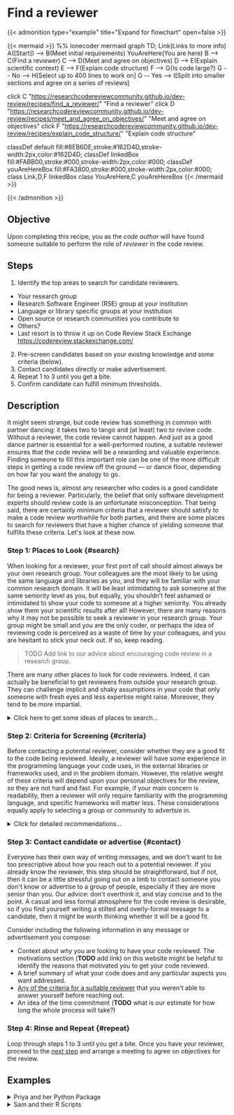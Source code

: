 # Find a reviewer

{{< admonition type="example" title="Expand for flowchart" open=false >}}

{{< mermaid >}}
%% lonecoder mermaid
graph TD;
  Link(Links to more info)
  A([Start]) --> B(Meet initial requirements)
  YouAreHere(You are here)
  B --> C(Find a reviewer)
  C --> D(Meet and agree on objectives)
  D --> E(Explain scientific context)
  E --> F(Explain code structure)
  F --> G{Is code large?}
  G -- No --> H[Select up to 400 lines to work on]
  G -- Yes --> I[Split into smaller sections and agree on a series of reviews]

  click C "https://researchcodereviewcommunity.github.io/dev-review/recipes/find_a_reviewer/" "Find a reviewer"
  click D "https://researchcodereviewcommunity.github.io/dev-review/recipes/meet_and_agree_on_objectives/" "Meet and agree on objectives"
  click F "https://researchcodereviewcommunity.github.io/dev-review/recipes/explain_code_structure/" "Explain code structure"

  classDef default fill:#8EB6DE,stroke:#162D4D,stroke-width:2px,color:#162D4D;
  classDef linkedBox fill:#FABB00,stroke:#000,stroke-width:2px,color:#000;
  classDef youAreHereBox fill:#FA3800,stroke:#000,stroke-width:2px,color:#000;
  class Link,D,F linkedBox
  class YouAreHere,C youAreHereBox
{{< /mermaid >}}

{{< /admonition >}}


## Objective

Upon completing this recipe, you as the _code author_ will have found someone
suitable to perform the role of _reviewer_ in the code review.

## Steps

1. Identify the top areas to search for candidate reviewers.
  - Your research group
  - Research Software Engineer (RSE) group at your institution
  - Language or library specific groups at your institution
  - Open source or research communities you contribute to
  - Others?
  - Last resort is to throw it up on Code Review Stack Exchange
    <https://codereview.stackexchange.com/>
2. Pre-screen candidates based on your existing knowledge and some criteria
   (below).
3. Contact candidates directly or make advertisement.
4. Repeat 1 to 3 until you get a bite.
5. Confirm candidate can fulfill minimum thresholds.

## Description

It might seem strange, but code review has something in common with partner
dancing: it takes two to tango and (at least) two to review code. Without a
reviewer, the code review cannot happen. And just as a good dance partner is
essential for a well-performed routine, a suitable reviewer ensures that the
code review will be a rewarding and valuable experience. Finding someone to
fill this important role can be one of the more difficult steps in getting a
code review off the ground — or dance floor, depending on how far you want the
analogy to go.

The good news is, almost any researcher who codes is a good candidate for being a
reviewer. Particularly, the belief that only software development experts
should review code is an unfortunate misconception.
That being said, there are certainly minimum criteria that a reviewer should
satisfy to make a code review worthwhile for both parties, and there are some
places to search for reviewers that have a higher chance of yielding someone
that fulfills these criteria. Let's look at these now.

### Step 1: Places to Look {#search}

When looking for a reviewer, your first port of call should almost always be
your own research group. Your colleagues are the most likely to be using the
same language and libraries as you, and they will be familiar with your
common research domain. It will be least intimidating to ask someone at the
same seniority level as you, but equally, you shouldn't feel ashamed or
intimidated to show your code to someone at a higher seniority. You already
show them your scientific results after all! However, there are many reasons
why it may not be possible to seek a reviewer in your research group. Your
group might be small and you are the only coder, or perhaps the idea of
reviewing code is perceived as a waste of time by your colleagues, and you are
hesitant to stick your neck out. If so, keep reading.

> TODO Add link to our advice about encouraging code review in a research group.

There are many other places to look for code reviewers.  Indeed, it can actually
be beneficial to get reviewers from outside your research group. They can
challenge implicit and shaky assumptions in your code that only someone with
fresh eyes and less expertise might raise. Moreover, they tend to be more
impartial.

<details>
<summary> Click here to get some ideas of places to search... </summary>

If you are fortunate enough to have a Research Software Engineering
(RSE) group at your institution, then any member of that team would make a great
reviewer for your code. These groups have many different ways of operating, so
you will need to contact them to find out how to set up a code review.
Forewarning: it is likely the time of the RSE will need to be covered under
someone's budget, so if you were hesitant to have the conversation about code
review in your research group, that problem will probably resurface here.

Another great place to search within your institution or region are language or
library-specific community groups (e.g. a Python or R User Group). This can
help ensure the reviewer has experience with the same or similar tools you use.
Before [making your advertisement](#contact), consider asking one of the
community managers or someone you know in the community whether code review is
something that has been done before or others might be interested in. Just as
in the case with colleagues, you will be relying on people to volunteer their
time, and as you are probably all to familiar with, researchers have that in
very short supply. The community simply might not have the bandwidth to take on
code review.

It might be necessary to venture outside of your institution or immediate
geographic region to find a reviewer, and it is an increasingly viable option
in the context of remote working and many people getting used to asynchronous
communication. If you are part of a research organisation, community, or
working group that spans institutions and countries, this could be a viable
avenue to search for a reviewer. Your connections in these areas might not
themselves be suitable, but you can ask if they know anyone who might be.
Open source or open science communities could similarly be leveraged,
especially if you intend to make your software open source. If you have
extended an open source library or even just made some convenient scripts to
work with it, consider opening a merge/pull request to get the maintainers to
have a look. A good example of this for more mature software is [rOpenSci's
peer review initiative](https://bssw.io/blog_posts/a-community-of-practice-around-peer-review-for-long-term-research-software-sustainability) and the analogue for Python, [pyOpenSci](https://www.pyopensci.org/).

If none of the above options bear any fruit, then as a last resort you could
make a post on the [Code Review Stack
Exchange](https://codereview.stackexchange.com/). See the ["What questions can I
ask about here?"](https://codereview.stackexchange.com/help/on-topic) page to
determine whether it could suit your needs. Anecdotally, StackExchange sites can yield harsh criticism and are not always the most warm or welcoming places. Consider whether you want to open yourself up to that before posting.

</details>

### Step 2: Criteria for Screening {#criteria}

Before contacting a potential reviewer, consider whether they are a good fit to
the code being reviewed. Ideally, a reviewer will have some experience in the
programming language your code uses, in the external libraries or frameworks
used, and in the problem domain. However, the relative weight of these criteria
will depend upon your personal objectives for the review, so they are not hard
and fast. For example, if your main concern is readability, then a reviewer will
only require familiarity with the programming language, and specific frameworks
will matter less. These considerations equally apply to selecting a group or
community to advertsie in.

<details>
  <summary> Click for detailed recommendations... </summary>

1. Do they have some level of experience with the programming language(s) of
   your code? They do not need to be experts in the language(s), but they
   should not be absolute beginners. Code review is an opportunity to learn
   _more_ about a programming language, not to learn the language itself. 
2. Do they have some degree of knowledge about your research domain? This is
   not strictly necessary, but can be desirable. Domain knowledge will help
   your reviewer more quickly grasp the context of what your code is doing and
   therefore address the code itself more directly. Researchers or developers
   outside your domain can certainly offer valuable insight, but it might just
   take a bit longer. We are all for cross-disciplinary interactions.
3. Are they familiar with the libraries or tools that you use? As for the
   previous criterion, this one isn't strictly necessary, but it can have quite
   a large impact upon the value of the review. The importance of this
   criterion scales with the extent to which your code relies on another
   library or tool and how essential it is to the functionality of your code.
</details>

### Step 3: Contact candidate or advertise {#contact}

Everyone has their own way of writing messages, and we don't want to be too
prescriptive about how you reach out to a potential reviewer. If you already
know the reviewer, this step should be straightforward, but if not, then it can
be a little stressful going out on a limb to contact someone you don't know or
advertise to a group of people, especially if they are more senior than you.
Our advice: don't overthink it, and stay concise and to the point. A casual and
less formal atmosphere for the code review is desirable, so if you find
yourself writing a stilted and overly-formal message to a candidate, then it
might be worth thinking whether it will be a good fit.

Consider including the following information in any message or advertisement
you compose:

- Context about _why_ you are looking to have your code reviewed. The
  motivations section (**TODO** add link) on this website might be helpful to
  identify the reasons that motivated you to get your code reviewed.
- A brief summary of what your code does and any particular aspects you want
  addressed.
- [Any of the criteria for a suitable reviewer](#criteria) that you weren't
  able to answer yourself before reaching out.
- An idea of the time commitment (**TODO** what is our estimate for how long the
  whole process will take?)

### Step 4: Rinse and Repeat {#repeat}

Loop through steps 1 to 3 until you get a bite. Once you have your reviewer,
proceed to the [next step](meet_and_agree_on_objectives) and arrange a meeting
to agree on objectives for the review.

## Examples

<details>
<summary> Priya and her Python Package </summary>
Priya is a researcher in a small research group in a physics department, and
she's currently writing a Python package to process experimental data. She knows
the routines will be useful to others in her field, so she wants to share this
package.  She doesn't think anyone in her immediate research circle would be
appropriate for reviewing her code because she is mostly concerned about whether
it conforms to Pythonic standards and she knows her PI will see it as a waste of
time. Luckily, she recalls that there is a Python User Group at her university
that meets fairly regularly and has a Slack space. She privately messages one of
the administrators of the Slack space, asking whether code review is something
that the community might be able to help with. The administrator responds
positively, and Priya posts a brief advertisement giving a background to her
code and describing her objective to have it checked for "Pythonic" idioms.
Funnily enough, another researcher from her Physics Department, who she didn't
know, responds and agrees to help with a code review, stating he has experience
developing Python packages in the open source community.
</details>

<details>
<summary> Sam and their R Scripts </summary>
Sam is a PhD student in a medium-sized bioinformatics group writing R
scripts, who combines their own novel algorithms with libraries from their
group and the broader community. Sam has heard many warnings about code
reproducibility and maintainability and wants to make sure they can run their
code later in the PhD and build upon it. They are fortunate to have a healthy
and relaxed working relationship with one of the postdocs in the group who
has lots of R experience. Sam brings up the idea of code review in one of
their water cooler conversations, mentioning the points about reproducibility
and maintainability. The postdoc enthusiastically agrees, also wondering
aloud whether the whole group should start doing something like that.

</details>